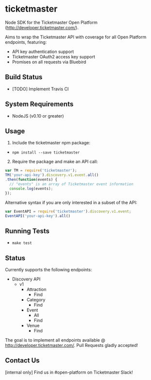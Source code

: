# ticketmaster

Node SDK for the Ticketmaster Open Platform (http://developer.ticketmaster.com/).

Aims to wrap the Ticketmaster API with coverage for all Open Platform endpoints, featuring:
 - API key authentication support
 - Ticketmaster OAuth2 access key support
 - Promises on all requests via Bluebird

## Build Status

 - [TODO] Implement Travis CI

## System Requirements

 - NodeJS (v0.10 or greater)

## Usage


1. Include the ticketmaster npm package:

 - `npm install --save ticketmaster`

2. Require the package and make an API call:

```javascript
var TM = require('ticketmaster');
TM('your-api-key').discovery.v1.event.all()
.then(function(events) {
  // "events" is an array of Ticketmaster event information
  console.log(events);
});
```

Alternative syntax if you are only interested in a subset of the API:
```javascript
var EventAPI = require('ticketmaster').discovery.v1.event;
EventAPI('your-api-key').all()
```

## Running Tests

 - `make test`

## Status

Currently supports the following endpoints:

 - Discovery API
   - v1
     - Attraction
       - Find
     - Category
       - Find
     - Event
       - All
       - Find
     - Venue
       - Find

The goal is to implement all endpoints available @ http://developer.ticketmaster.com/.
Pull Requests gladly accepted!

## Contact Us

[internal only] Find us in #open-platform on Ticketmaster Slack!

